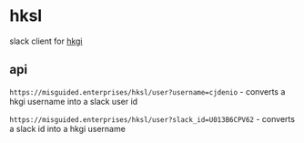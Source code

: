 # hksl

slack client for [hkgi](https://github.com/cedric-h/hkgi)

## api

`https://misguided.enterprises/hksl/user?username=cjdenio` - converts a hkgi username into a slack user id

`https://misguided.enterprises/hksl/user?slack_id=U013B6CPV62` - converts a slack id into a hkgi username
